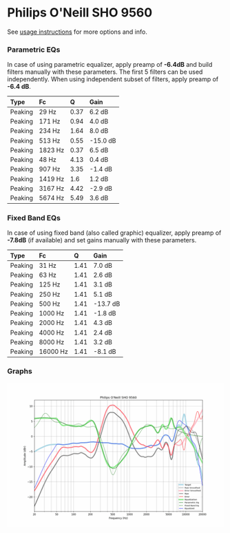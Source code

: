 # Philips O'Neill SHO 9560
See [usage instructions](https://github.com/jaakkopasanen/AutoEq#usage) for more options and info.

### Parametric EQs
In case of using parametric equalizer, apply preamp of **-6.4dB** and build filters manually
with these parameters. The first 5 filters can be used independently.
When using independent subset of filters, apply preamp of **-6.4 dB**.

| Type    | Fc      |    Q | Gain     |
|:--------|:--------|:-----|:---------|
| Peaking | 29 Hz   | 0.37 | 6.2 dB   |
| Peaking | 171 Hz  | 0.94 | 4.0 dB   |
| Peaking | 234 Hz  | 1.64 | 8.0 dB   |
| Peaking | 513 Hz  | 0.55 | -15.0 dB |
| Peaking | 1823 Hz | 0.37 | 6.5 dB   |
| Peaking | 48 Hz   | 4.13 | 0.4 dB   |
| Peaking | 907 Hz  | 3.35 | -1.4 dB  |
| Peaking | 1419 Hz | 1.6  | 1.2 dB   |
| Peaking | 3167 Hz | 4.42 | -2.9 dB  |
| Peaking | 5674 Hz | 5.49 | 3.6 dB   |

### Fixed Band EQs
In case of using fixed band (also called graphic) equalizer, apply preamp of **-7.8dB**
(if available) and set gains manually with these parameters.

| Type    | Fc       |    Q | Gain     |
|:--------|:---------|:-----|:---------|
| Peaking | 31 Hz    | 1.41 | 7.0 dB   |
| Peaking | 63 Hz    | 1.41 | 2.6 dB   |
| Peaking | 125 Hz   | 1.41 | 3.1 dB   |
| Peaking | 250 Hz   | 1.41 | 5.1 dB   |
| Peaking | 500 Hz   | 1.41 | -13.7 dB |
| Peaking | 1000 Hz  | 1.41 | -1.8 dB  |
| Peaking | 2000 Hz  | 1.41 | 4.3 dB   |
| Peaking | 4000 Hz  | 1.41 | 2.4 dB   |
| Peaking | 8000 Hz  | 1.41 | 3.2 dB   |
| Peaking | 16000 Hz | 1.41 | -8.1 dB  |

### Graphs
![](./Philips%20O'Neill%20SHO%209560.png)